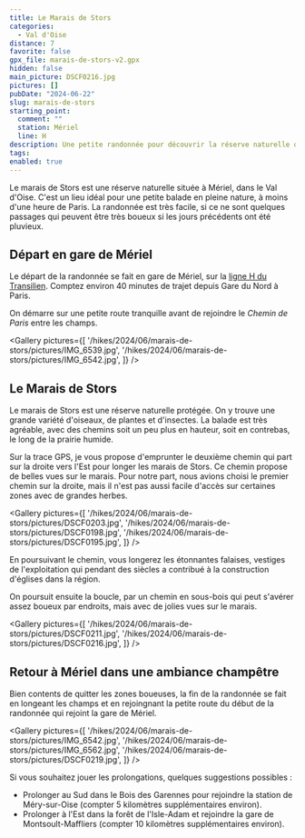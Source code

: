 ```yaml
---
title: Le Marais de Stors
categories:
  - Val d'Oise
distance: 7
favorite: false
gpx_file: marais-de-stors-v2.gpx
hidden: false
main_picture: DSCF0216.jpg
pictures: []
pubDate: "2024-06-22"
slug: marais-de-stors
starting_point:
  comment: ""
  station: Mériel
  line: H
description: Une petite randonnée pour découvrir la réserve naturelle du Marais de Stors.
tags:
enabled: true
---
```


Le marais de Stors est une réserve naturelle située à Mériel, dans le Val d'Oise. C'est un lieu idéal pour une petite balade en pleine nature, à moins d'une heure de Paris. La randonnée est très facile, si ce ne sont quelques passages qui peuvent être très boueux si les jours précédents ont été pluvieux.

## Départ en gare de Mériel

Le départ de la randonnée se fait en gare de Mériel, sur la [ligne H du Transilien](/randonnees-par-ligne/randonnees-transilien-ligne-h). Comptez environ 40 minutes de trajet depuis Gare du Nord à Paris.

<Picture
  src="/hikes/2024/06/marais-de-stors/pictures/meriel.jpg"
  caption="Départ de la randonnée en gare de Mériel."
/>

On démarre sur une petite route tranquille avant de rejoindre le _Chemin de Paris_ entre les champs.

<Gallery pictures={[
'/hikes/2024/06/marais-de-stors/pictures/IMG_6539.jpg',
'/hikes/2024/06/marais-de-stors/pictures/IMG_6542.jpg',
]} />

## Le Marais de Stors

Le marais de Stors est une réserve naturelle protégée. On y trouve une grande variété d'oiseaux, de plantes et d'insectes. La balade est très agréable, avec des chemins soit un peu plus en hauteur, soit en contrebas, le long de la prairie humide.

Sur la trace GPS, je vous propose d'emprunter le deuxième chemin qui part sur la droite vers l'Est pour longer les marais de Stors. Ce chemin propose de belles vues sur le marais. Pour notre part, nous avions choisi le premier chemin sur la droite, mais il n'est pas aussi facile d'accès sur certaines zones avec de grandes herbes.

<Gallery pictures={[
'/hikes/2024/06/marais-de-stors/pictures/DSCF0203.jpg',
'/hikes/2024/06/marais-de-stors/pictures/DSCF0198.jpg',
'/hikes/2024/06/marais-de-stors/pictures/DSCF0195.jpg',
]} />

En poursuivant le chemin, vous longerez les étonnantes falaises, vestiges de l'exploitation qui pendant des siècles a contribué à la construction d'églises dans la région.

<Picture
  src="/hikes/2024/06/marais-de-stors/pictures/stors-1.jpg"
  caption="Falaises des marais de Stors."
/>

On poursuit ensuite la boucle, par un chemin en sous-bois qui peut s'avérer assez boueux par endroits, mais avec de jolies vues sur le marais.

<Gallery pictures={[
'/hikes/2024/06/marais-de-stors/pictures/DSCF0211.jpg',
'/hikes/2024/06/marais-de-stors/pictures/DSCF0216.jpg',
]} />

## Retour à Mériel dans une ambiance champêtre

Bien contents de quitter les zones boueuses, la fin de la randonnée se fait en longeant les champs et en rejoingnant la petite route du début de la randonnée qui rejoint la gare de Mériel.

<Gallery pictures={[
'/hikes/2024/06/marais-de-stors/pictures/IMG_6542.jpg',
'/hikes/2024/06/marais-de-stors/pictures/IMG_6562.jpg',
'/hikes/2024/06/marais-de-stors/pictures/DSCF0219.jpg',
]} />

Si vous souhaitez jouer les prolongations, quelques suggestions possibles :

- Prolonger au Sud dans le Bois des Garennes pour rejoindre la station de Méry-sur-Oise (compter 5 kilomètres supplémentaires environ).
- Prolonger à l'Est dans la forêt de l'Isle-Adam et rejoindre la gare de Montsoult-Maffliers (compter 10 kilomètres supplémentaires environ).
